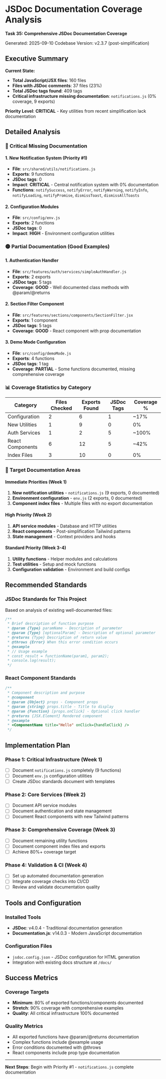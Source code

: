 # JSDoc Documentation Coverage Analysis

**Task 35: Comprehensive JSDoc Documentation Coverage**

Generated: 2025-09-10
Codebase Version: v2.3.7 (post-simplification)

## Executive Summary

**Current State:**
- **Total JavaScript/JSX files**: 160 files
- **Files with JSDoc comments**: 37 files (23%)
- **Total JSDoc tags found**: 409 tags
- **Critical infrastructure missing documentation**: `notifications.js` (0% coverage, 9 exports)

**Priority Level**: **CRITICAL** - Key utilities from recent simplification lack documentation

## Detailed Analysis

### 🔴 Critical Missing Documentation

#### 1. New Notification System (Priority #1)
- **File**: `src/shared/utils/notifications.js`
- **Exports**: 9 functions
- **JSDoc tags**: 0
- **Impact**: **CRITICAL** - Central notification system with 0% documentation
- **Functions**: `notifySuccess`, `notifyError`, `notifyWarning`, `notifyInfo`, `notifyLoading`, `notifyPromise`, `dismissToast`, `dismissAllToasts`

#### 2. Configuration Modules
- **File**: `src/config/env.js`
- **Exports**: 2 functions
- **JSDoc tags**: 0
- **Impact**: **HIGH** - Environment configuration utilities

### 🟡 Partial Documentation (Good Examples)

#### 1. Authentication Handler
- **File**: `src/features/auth/services/simpleAuthHandler.js`
- **Exports**: 2 exports
- **JSDoc tags**: 5 tags
- **Coverage**: **GOOD** - Well documented class methods with @param/@returns

#### 2. Section Filter Component
- **File**: `src/features/sections/components/SectionFilter.jsx`
- **Exports**: 1 component
- **JSDoc tags**: 5 tags
- **Coverage**: **GOOD** - React component with prop documentation

#### 3. Demo Mode Configuration
- **File**: `src/config/demoMode.js`
- **Exports**: 4 functions
- **JSDoc tags**: 1 tag
- **Coverage**: **PARTIAL** - Some functions documented, missing comprehensive coverage

### 📊 Coverage Statistics by Category

| Category | Files Checked | Exports Found | JSDoc Tags | Coverage % |
|----------|---------------|---------------|------------|------------|
| Configuration | 2 | 6 | 1 | ~17% |
| New Utilities | 1 | 9 | 0 | 0% |
| Auth Services | 1 | 2 | 5 | ~100% |
| React Components | 6 | 12 | 5 | ~42% |
| Index Files | 3 | 10 | 0 | 0% |

### 🎯 Target Documentation Areas

#### Immediate Priorities (Week 1)
1. **New notification utilities** - `notifications.js` (9 exports, 0 documented)
2. **Environment configuration** - `env.js` (2 exports, 0 documented)
3. **Component index files** - Multiple files with no export documentation

#### High Priority (Week 2)  
1. **API service modules** - Database and HTTP utilities
2. **React components** - Post-simplification Tailwind patterns
3. **State management** - Context providers and hooks

#### Standard Priority (Week 3-4)
1. **Utility functions** - Helper modules and calculations
2. **Test utilities** - Setup and mock functions
3. **Configuration validation** - Environment and build configs

## Recommended Standards

### JSDoc Standards for This Project
Based on analysis of existing well-documented files:

```javascript
/**
 * Brief description of function purpose
 * @param {Type} paramName - Description of parameter
 * @param {Type} [optionalParam] - Description of optional parameter
 * @returns {Type} Description of return value
 * @throws {Error} When this error condition occurs
 * @example
 * // Usage example
 * const result = functionName(param1, param2);
 * console.log(result);
 */
```

### React Component Standards
```javascript
/**
 * Component description and purpose
 * @component
 * @param {Object} props - Component props
 * @param {string} props.title - Title to display
 * @param {Function} [props.onClick] - Optional click handler
 * @returns {JSX.Element} Rendered component
 * @example
 * <ComponentName title="Hello" onClick={handleClick} />
 */
```

## Implementation Plan

### Phase 1: Critical Infrastructure (Week 1)
- [ ] Document `notifications.js` completely (9 functions)
- [ ] Document `env.js` configuration utilities
- [ ] Create JSDoc standards document with templates

### Phase 2: Core Services (Week 2)
- [ ] Document API service modules
- [ ] Document authentication and state management
- [ ] Document React components with new Tailwind patterns

### Phase 3: Comprehensive Coverage (Week 3)
- [ ] Document remaining utility functions
- [ ] Document component index files and exports
- [ ] Achieve 80%+ coverage target

### Phase 4: Validation & CI (Week 4)
- [ ] Set up automated documentation generation
- [ ] Integrate coverage checks into CI/CD
- [ ] Review and validate documentation quality

## Tools and Configuration

### Installed Tools
- **JSDoc**: v4.0.4 - Traditional documentation generation
- **Documentation.js**: v14.0.3 - Modern JavaScript documentation

### Configuration Files
- `jsdoc.config.json` - JSDoc configuration for HTML generation
- Integration with existing docs structure at `/docs/`

## Success Metrics

### Coverage Targets
- **Minimum**: 80% of exported functions/components documented
- **Stretch**: 90% coverage with comprehensive examples
- **Quality**: All critical infrastructure 100% documented

### Quality Metrics
- All exported functions have @param/@returns documentation
- Complex functions include @example usage
- Error conditions documented with @throws
- React components include prop type documentation

---

**Next Steps**: Begin with Priority #1 - `notifications.js` complete documentation